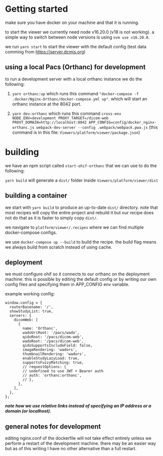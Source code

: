 # Getting started

make sure you have docker on your machine and that it is running.

to start the viewer we currently need node v16.20.0 (v18 is not working). a
simple way to switch between node versions is using `nvm use v16.20.0`.

we run `yarn start` to start the viewer with the default config (test data
comming from https://server.dcmjs.org)

## using a local Pacs (Orthanc) for development

to run a development server with a local orthanc instance we do the following:

1.  `yarn orthanc:up` which runs this command
    `"docker-compose -f .docker/Nginx-Orthanc/docker-compose.yml up"`. which
    will start an orthanc instance at the 8042 port.

2.  `yarn dev:orthanc` which runs this command
    `cross-env NODE_ENV=development PROXY_TARGET=/dicom-web PROXY_DOMAIN=http://localhost:8042 APP_CONFIG=config/docker_nginx-orthanc.js webpack-dev-server --config .webpack/webpack.pwa.js`
    (this command is in this file: `Viewers/platform/viewer/package.json`)

# building

we have an npm script called `start-ohif-orthanc` that we can use to do the
following:

`yarn build` will generate a `dist/` folder inside
`Viewers/platform/viewer/dist`

## building a container

we start with `yarn build` to produce an up-to-date `dist/` directory. note that
most recipes will copy the entire project and rebuild it but our recipe does not
do that as it is faster to simply copy `dist/`.

we navigate to `platform/viewer/.recipes` where we can find multiple
docker-compose configs.

we use `docker-compose up --build` to build the recipe. the build flag means we
always build from scratch instead of using cache.

## deployment

we must configure ohif so it connects to our orthanc on the deployment machine.
this is possible by editing the default config or by writing our own config
files and specifying them in APP_CONFIG env variable.

example working config:

```
window.config = {
  routerBasename: '/',
  showStudyList: true,
  servers: {
    dicomWeb: [
      {
        name: 'Orthanc',
        wadoUriRoot: '/pacs/wado',
        qidoRoot: '/pacs/dicom-web',
        wadoRoot: '/pacs/dicom-web',
        qidoSupportsIncludeField: false,
        imageRendering: 'wadors',
        thumbnailRendering: 'wadors',
        enableStudyLazyLoad: true,
        supportsFuzzyMatching: true,
        // requestOptions: {
        // undefined to use JWT + Bearer auth
        // auth: 'orthanc:orthanc',
        // },
      },
    ],
  },
};

```

**_note how we use relative links instead of specifying an IP address or a
domain (or localhost)._**

## general notes for development

editing nginx.conf of the dockerfile will not take effect entirely unless we
perform a restart of the development machine. there may be an easier way but as
of this writing I have no other alternative than a full restart.
